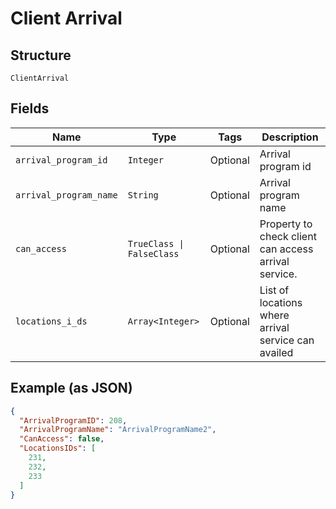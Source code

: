 
# Client Arrival

## Structure

`ClientArrival`

## Fields

| Name | Type | Tags | Description |
|  --- | --- | --- | --- |
| `arrival_program_id` | `Integer` | Optional | Arrival program id |
| `arrival_program_name` | `String` | Optional | Arrival program name |
| `can_access` | `TrueClass \| FalseClass` | Optional | Property to check client can access arrival service. |
| `locations_i_ds` | `Array<Integer>` | Optional | List of locations where arrival service can availed |

## Example (as JSON)

```json
{
  "ArrivalProgramID": 208,
  "ArrivalProgramName": "ArrivalProgramName2",
  "CanAccess": false,
  "LocationsIDs": [
    231,
    232,
    233
  ]
}
```

